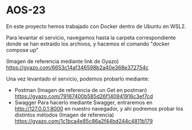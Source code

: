 # AOS-23

En este proyecto hemos trabajado con Docker dentro de Ubuntu en WSL2.

Para levantar el servicio, navegamos hasta la carpeta correspondiente donde se han extraído los archivos, y hacemos el comando "docker compose up"

(Imagen de referencia mediante link de Gyazo) https://gyazo.com/6653c14af346598b2a40e368e372754c

Una vez levantado el servicio, podemos probarlo mediante:

- Postman (Imagen de referencia de un Get en postman) https://gyazo.com/79167400b585d26f140941916c3ef7cd
- Swagger 
      Para hacerlo mediante Swagger, entraremos en http://127.0.0.1:8000 en nuestro navegador, y ahí podremos probar los distintos métodos (Imagen de referencia) https://gyazo.com/1c1bca4e85c86a2f44bd244c4811b179
